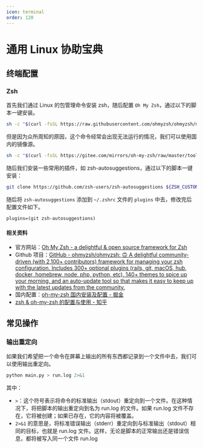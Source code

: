 ```yaml
---
icon: terminal
order: 120
---
```


# 通用 Linux 协助宝典

## 终端配置

### Zsh

首先我们通过 Linux 的包管理命令安装 zsh，随后配置 `Oh My Zsh`，通过以下的脚本一键安装。

```sh
sh -c "$(curl -fsSL https://raw.githubusercontent.com/ohmyzsh/ohmyzsh/master/tools/install.sh)"
```

但是因为众所周知的原因，这个命令经常会出现无法运行的情况，我们可以使用国内的镜像源。

```sh
sh -c "$(curl -fsSL https://gitee.com/mirrors/oh-my-zsh/raw/master/tools/install.sh)"
```

随后我们安装一些常用的插件，如 zsh-autosuggestions，通过以下的脚本一键安装：

```sh
git clone https://github.com/zsh-users/zsh-autosuggestions ${ZSH_CUSTOM:-~/.oh-my-zsh/custom}/plugins/zsh-autosuggestions
```

随后将 `zsh-autosuggestions` 添加到 `~/.zshrc` 文件的 `plugins` 中去，修改完后配置文件如下。

```
plugins=(git zsh-autosuggestions)
```

#### 相关资料

- 官方网站：[Oh My Zsh - a delightful & open source framework for Zsh](https://ohmyz.sh)
- Github 项目：[GitHub - ohmyzsh/ohmyzsh: 🙃 A delightful community-driven (with 2,100+ contributors) framework for managing your zsh configuration. Includes 300+ optional plugins (rails, git, macOS, hub, docker, homebrew, node, php, python, etc), 140+ themes to spice up your morning, and an auto-update tool so that makes it easy to keep up with the latest updates from the community.](https://github.com/ohmyzsh/ohmyzsh)
- 国内配置：[oh-my-zsh 国内安装及配置 - 掘金](https://juejin.cn/post/7023578642156355592)
- [zsh & oh-my-zsh 的配置与使用 - 知乎](https://zhuanlan.zhihu.com/p/58073103)

## 常见操作

### 输出重定向

如果我们希望把一个命令在屏幕上输出的所有东西都记录到一个文件中去，我们可以使用输出重定向。

```sh
python main.py > run.log 2>&1
```

其中：
- `>`：这个符号表示将命令的标准输出（stdout）重定向到一个文件。在这种情况下，将把脚本的输出重定向到名为 run.log 的文件。如果 run.log 文件不存在，它将被创建；如果已存在，它的内容将被覆盖。
- `2>&1` 的意思是，将标准错误输出（stderr）重定向到与标准输出（stdout）相同的目标，也就是 run.log 文件。这样，无论是脚本的正常输出还是错误信息，都将被写入同一个文件 run.log